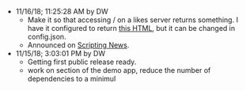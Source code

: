 * 11/16/18; 11:25:28 AM by DW   * Make it so that accessing / on a likes server returns something. I have it configured to return <a href="http://scripting.com/code/nodelikes/myhomepage.html">this HTML</a>, but it can be changed in config.json.    * Announced on <a href="http://scripting.com/2018/11/16.html">Scripting News</a>.* 11/15/18; 3:03:01 PM by DW   * Getting first public release ready.   * work on <head> section of the demo app, reduce the number of dependencies to a minimul
